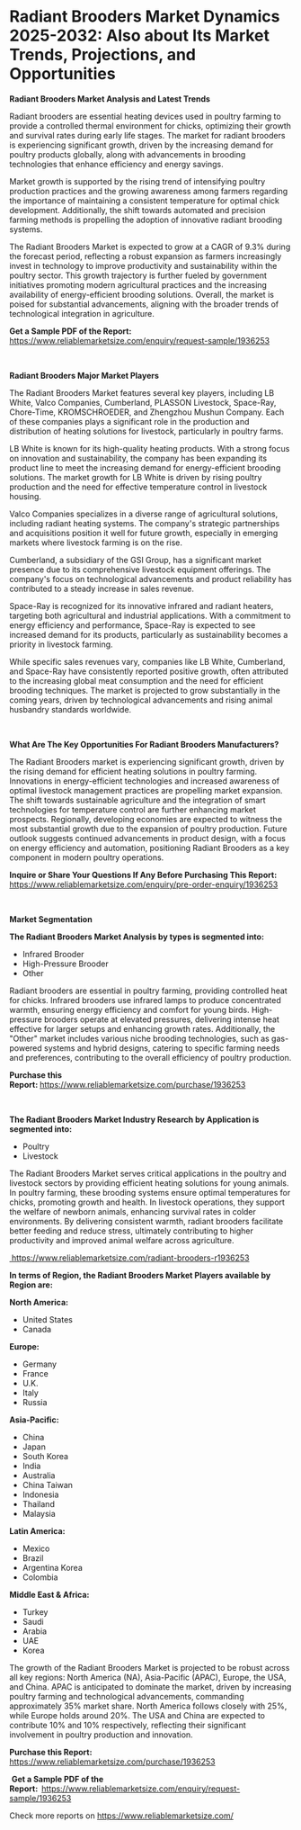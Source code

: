 <p><h1>Radiant Brooders Market Dynamics 2025-2032: Also about Its Market Trends, Projections, and Opportunities</h1></p><p><strong>Radiant Brooders Market Analysis and Latest Trends</strong></p>
<p><p>Radiant brooders are essential heating devices used in poultry farming to provide a controlled thermal environment for chicks, optimizing their growth and survival rates during early life stages. The market for radiant brooders is experiencing significant growth, driven by the increasing demand for poultry products globally, along with advancements in brooding technologies that enhance efficiency and energy savings.</p><p>Market growth is supported by the rising trend of intensifying poultry production practices and the growing awareness among farmers regarding the importance of maintaining a consistent temperature for optimal chick development. Additionally, the shift towards automated and precision farming methods is propelling the adoption of innovative radiant brooding systems.</p><p>The Radiant Brooders Market is expected to grow at a CAGR of 9.3% during the forecast period, reflecting a robust expansion as farmers increasingly invest in technology to improve productivity and sustainability within the poultry sector. This growth trajectory is further fueled by government initiatives promoting modern agricultural practices and the increasing availability of energy-efficient brooding solutions. Overall, the market is poised for substantial advancements, aligning with the broader trends of technological integration in agriculture.</p></p>
<p><strong>Get a Sample PDF of the Report:&nbsp;</strong> <a href="https://www.reliablemarketsize.com/enquiry/request-sample/1936253?utm_campaign=1884&utm_medium=2&utm_source=Github&utm_content=ia&utm_term=16022025&utm_id=radiant-brooders">https://www.reliablemarketsize.com/enquiry/request-sample/1936253</a></p>
<p>&nbsp;</p>
<p><strong>Radiant Brooders Major Market Players</strong></p>
<p><p>The Radiant Brooders Market features several key players, including LB White, Valco Companies, Cumberland, PLASSON Livestock, Space-Ray, Chore-Time, KROMSCHROEDER, and Zhengzhou Mushun Company. Each of these companies plays a significant role in the production and distribution of heating solutions for livestock, particularly in poultry farms.</p><p>LB White is known for its high-quality heating products. With a strong focus on innovation and sustainability, the company has been expanding its product line to meet the increasing demand for energy-efficient brooding solutions. The market growth for LB White is driven by rising poultry production and the need for effective temperature control in livestock housing.</p><p>Valco Companies specializes in a diverse range of agricultural solutions, including radiant heating systems. The company's strategic partnerships and acquisitions position it well for future growth, especially in emerging markets where livestock farming is on the rise.</p><p>Cumberland, a subsidiary of the GSI Group, has a significant market presence due to its comprehensive livestock equipment offerings. The company's focus on technological advancements and product reliability has contributed to a steady increase in sales revenue.</p><p>Space-Ray is recognized for its innovative infrared and radiant heaters, targeting both agricultural and industrial applications. With a commitment to energy efficiency and performance, Space-Ray is expected to see increased demand for its products, particularly as sustainability becomes a priority in livestock farming.</p><p>While specific sales revenues vary, companies like LB White, Cumberland, and Space-Ray have consistently reported positive growth, often attributed to the increasing global meat consumption and the need for efficient brooding techniques. The market is projected to grow substantially in the coming years, driven by technological advancements and rising animal husbandry standards worldwide.</p></p>
<p>&nbsp;</p>
<p><strong>What Are The Key Opportunities For Radiant Brooders Manufacturers?</strong></p>
<p><p>The Radiant Brooders market is experiencing significant growth, driven by the rising demand for efficient heating solutions in poultry farming. Innovations in energy-efficient technologies and increased awareness of optimal livestock management practices are propelling market expansion. The shift towards sustainable agriculture and the integration of smart technologies for temperature control are further enhancing market prospects. Regionally, developing economies are expected to witness the most substantial growth due to the expansion of poultry production. Future outlook suggests continued advancements in product design, with a focus on energy efficiency and automation, positioning Radiant Brooders as a key component in modern poultry operations.</p></p>
<p><strong>Inquire or Share Your Questions If Any Before Purchasing This Report:</strong> <a href="https://www.reliablemarketsize.com/enquiry/pre-order-enquiry/1936253?utm_campaign=1884&utm_medium=2&utm_source=Github&utm_content=ia&utm_term=16022025&utm_id=radiant-brooders">https://www.reliablemarketsize.com/enquiry/pre-order-enquiry/1936253</a></p>
<p>&nbsp;</p>
<p><strong>Market Segmentation</strong></p>
<p><strong>The Radiant Brooders Market Analysis by types is segmented into:</strong></p>
<p><ul><li>Infrared Brooder</li><li>High-Pressure Brooder</li><li>Other</li></ul></p>
<p><p>Radiant brooders are essential in poultry farming, providing controlled heat for chicks. Infrared brooders use infrared lamps to produce concentrated warmth, ensuring energy efficiency and comfort for young birds. High-pressure brooders operate at elevated pressures, delivering intense heat effective for larger setups and enhancing growth rates. Additionally, the "Other" market includes various niche brooding technologies, such as gas-powered systems and hybrid designs, catering to specific farming needs and preferences, contributing to the overall efficiency of poultry production.</p></p>
<p><strong>Purchase this Report:&nbsp;</strong><a href="https://www.reliablemarketsize.com/purchase/1936253?utm_campaign=1884&utm_medium=2&utm_source=Github&utm_content=ia&utm_term=16022025&utm_id=radiant-brooders">https://www.reliablemarketsize.com/purchase/1936253</a></p>
<p>&nbsp;</p>
<p><strong>The Radiant Brooders Market Industry Research by Application is segmented into:</strong></p>
<p><ul><li>Poultry</li><li>Livestock</li></ul></p>
<p><p>The Radiant Brooders Market serves critical applications in the poultry and livestock sectors by providing efficient heating solutions for young animals. In poultry farming, these brooding systems ensure optimal temperatures for chicks, promoting growth and health. In livestock operations, they support the welfare of newborn animals, enhancing survival rates in colder environments. By delivering consistent warmth, radiant brooders facilitate better feeding and reduce stress, ultimately contributing to higher productivity and improved animal welfare across agriculture.</p></p>
<p><a href="https://www.reliablemarketsize.com/radiant-brooders-r1936253?utm_campaign=1884&utm_medium=2&utm_source=Github&utm_content=ia&utm_term=16022025&utm_id=radiant-brooders">&nbsp;https://www.reliablemarketsize.com/radiant-brooders-r1936253</a></p>
<p><strong>In terms of Region, the Radiant Brooders Market Players available by Region are:</strong></p>
<p>
    <p> <strong> North America: </strong>
        <ul>
            <li>United States</li>
            <li>Canada</li>
        </ul>
        </p> 
    <p> <strong> Europe: </strong>
        <ul>
            <li>Germany</li>
            <li>France</li>
            <li>U.K.</li>
            <li>Italy</li>
            <li>Russia</li>
        </ul>
        </p> 
    <p> <strong> Asia-Pacific: </strong>
        <ul>
            <li>China</li>
            <li>Japan</li>
            <li>South Korea</li>
            <li>India</li>
            <li>Australia</li>
            <li>China Taiwan</li>
            <li>Indonesia</li>
            <li>Thailand</li>
            <li>Malaysia</li>
        </ul>
        </p> 
    <p> <strong> Latin America: </strong>
        <ul>
            <li>Mexico</li>
            <li>Brazil</li>
            <li>Argentina Korea</li>
            <li>Colombia</li>
        </ul>
        </p> 
    <p> <strong> Middle East & Africa: </strong>
        <ul>
            <li>Turkey</li>
            <li>Saudi</li>
            <li>Arabia</li>
            <li>UAE</li>
            <li>Korea</li>
        </ul>
    </p>
    </p>
<p><p>The growth of the Radiant Brooders Market is projected to be robust across all key regions: North America (NA), Asia-Pacific (APAC), Europe, the USA, and China. APAC is anticipated to dominate the market, driven by increasing poultry farming and technological advancements, commanding approximately 35% market share. North America follows closely with 25%, while Europe holds around 20%. The USA and China are expected to contribute 10% and 10% respectively, reflecting their significant involvement in poultry production and innovation.</p></p>
<p><strong>Purchase this Report: </strong><a href="https://www.reliablemarketsize.com/purchase/1936253?utm_campaign=1884&utm_medium=2&utm_source=Github&utm_content=ia&utm_term=16022025&utm_id=radiant-brooders">https://www.reliablemarketsize.com/purchase/1936253</a></p>
<p>&nbsp;<strong>Get a Sample PDF of the Report:&nbsp;&nbsp;</strong><a href="https://www.reliablemarketsize.com/enquiry/request-sample/1936253?utm_campaign=1884&utm_medium=2&utm_source=Github&utm_content=ia&utm_term=16022025&utm_id=radiant-brooders">https://www.reliablemarketsize.com/enquiry/request-sample/1936253</a></p>
<p><strong></strong></p>
<p>Check more reports on <a href="https://www.reliablemarketsize.com/?utm_campaign=1884&utm_medium=2&utm_source=Github&utm_content=ia&utm_term=16022025&utm_id=radiant-brooders">https://www.reliablemarketsize.com/</a></p>